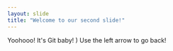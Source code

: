 ```yaml
---
layout: slide
title: "Welcome to our second slide!"
---
```

Yoohooo! It's Git baby! )
Use the left arrow to go back!